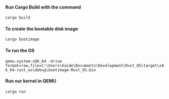 #### Run Cargo Build with the command

`cargo build`

#### To create the bootable disk image

`cargo bootimage`

#### To run the OS

`qemu-system-x86_64 -drive format=raw,file=C:\Users\haide\Documents\Development\Rust_OS\target\x86_64-rust_os\debug\bootimage-Rust_OS.bin`

#### Run our kernel in QEMU

`cargo run`
